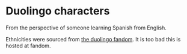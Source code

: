 # Duolingo characters

From the perspective of someone learning Spanish from English.

Ethnicities were sourced from [the duolingo fandom](https://duolingo.fandom.com/wiki/Category:Main_Characters).
It is too bad this is hosted at fandom.

